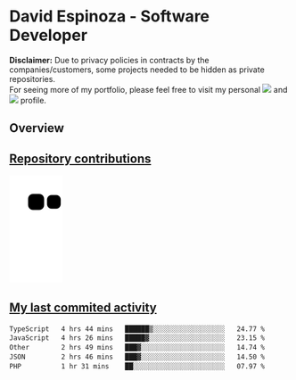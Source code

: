 # David Espinoza - Software Developer
<div id="links">
  <p>
    <strong>Disclaimer:</strong> Due to privacy policies in contracts by the companies/customers, some projects needed to be hidden as private repositories. <br />
For seeing more of my portfolio, please feel free to visit my personal <a href="https://davidespinoza.dev" target="_blank"><img src="https://img.shields.io/badge/website-000000?style=for-the-badge&logo=About.me&logoColor=white" target="_blank"></a> and <a href="https://www.linkedin.com/in/despinozap" target="_blank"><img src="https://img.shields.io/badge/LinkedIn-0077B5?style=for-the-badge&logo=linkedin&logoColor=white" target="_blank"></a> profile.
  </p>
</div>

## Overview

<div id="stats">
  <a href="https://github.com/despinozap">
  <!--
    <img height="180em" style="margin: 0em 10em;" src="https://github-readme-stats.vercel.app/api?username=despinozap&show_icons=true&include_all_commits=true&count_private=true&theme=default"/>
    <img height="180em" style="margin: 0em 10em;" src="https://github-readme-stats.vercel.app/api/top-langs/?username=despinozap&layout=compact&langs_count=7&theme=default"/>
  -->
</div>
 
## Repository contributions
<div id="snake"> 

  ![Snake animation](https://github.com/despinozap/despinozap/blob/output/github-contribution-grid-snake.svg)
</div>

## My last commited activity
<!--START_SECTION:waka-->

```txt
TypeScript   4 hrs 44 mins   ██████▒░░░░░░░░░░░░░░░░░░   24.77 %
JavaScript   4 hrs 26 mins   █████▓░░░░░░░░░░░░░░░░░░░   23.15 %
Other        2 hrs 49 mins   ███▓░░░░░░░░░░░░░░░░░░░░░   14.74 %
JSON         2 hrs 46 mins   ███▓░░░░░░░░░░░░░░░░░░░░░   14.50 %
PHP          1 hr 31 mins    ██░░░░░░░░░░░░░░░░░░░░░░░   07.97 %
```

<!--END_SECTION:waka-->
